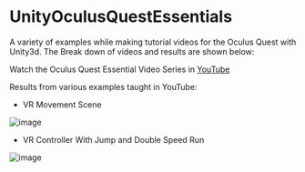 # UnityOculusQuestEssentials

A variety of examples while making tutorial videos for the Oculus Quest with Unity3d. The Break down of videos and results are shown below:

Watch the Oculus Quest Essential Video Series in [YouTube](https://www.youtube.com/watch?v=Wnu0zm0elHU&list=PLQMQNmwN3FvzFLpLRxA8Xa1zRypFeVav5)

Results from various examples taught in YouTube:

- VR Movement Scene

![image](https://github.com/dilmerv/UnityOculusQuestEssentials/blob/master/docs/images/vrmovement.gif)

- VR Controller With Jump and Double Speed Run

![image](https://github.com/dilmerv/UnityOculusQuestEssentials/blob/master/docs/images/vrcontroller.gif)
